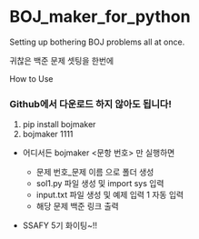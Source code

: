 # BOJ_maker_for_python

Setting up bothering BOJ problems all at once.

귀찮은 백준 문제 셋팅을 한번에


How to Use

### Github에서 다운로드 하지 않아도 됩니다!

1. pip install bojmaker
2. bojmaker 1111


- 어디서든 bojmaker <문항 번호> 만 실행하면
  - 문제 번호_문제 이름 으로 폴더 생성
  - sol1.py 파일 생성 및 import sys 입력
  - input.txt 파일 생성 및 예제 입력 1 자동 입력
  - 해당 문제 백준 링크 출력




- SSAFY 5기 화이팅~!!